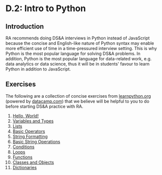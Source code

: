 # D.2: Intro to Python

## Introduction

RA recommends doing DS&A interviews in Python instead of JavaScript because the concise and English-like nature of Python syntax may enable more efficient use of time in a time-pressured interview setting. This is why Python is the most popular language for solving DS&A problems. In addition, Python is the most popular language for data-related work, e.g. data analytics or data science, thus it will be in students' favour to learn Python in addition to JavaScript. 

## Exercises

The following are a collection of concise exercises from [learnpython.org](https://learnpython.org) \(powered by [datacamp.com](https://datacamp.com)\) that we believe will be helpful to you to do before starting DS&A practice with RA.

1. [Hello, World!](https://www.learnpython.org/en/Hello%2C_World%21)
2. [Variables and Types](https://www.learnpython.org/en/Variables_and_Types)
3. [Lists](https://www.learnpython.org/en/Lists)
4. [Basic Operators](https://www.learnpython.org/en/Basic_Operators)
5. [String Formatting](https://www.learnpython.org/en/String_Formatting)
6. [Basic String Operations](https://www.learnpython.org/en/Basic_String_Operations)
7. [Conditions](https://www.learnpython.org/en/Conditions)
8. [Loops](https://www.learnpython.org/en/Loops)
9. [Functions](https://www.learnpython.org/en/Functions)
10. [Classes and Objects](https://www.learnpython.org/en/Classes_and_Objects)
11. [Dictionaries](https://www.learnpython.org/en/Dictionaries)

